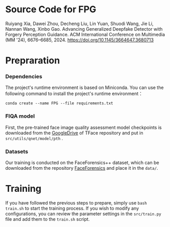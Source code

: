 # Source Code for FPG

Ruiyang Xia, Dawei Zhou, Decheng Liu, Lin Yuan, Shuodi Wang, Jie Li, Nannan Wang, Xinbo Gao. Advancing Generalized Deepfake Detector with Forgery Perception Guidance. ACM International Conference on Multimedia (MM '24), 6676–6685, 2024. https://doi.org/10.1145/3664647.3680713

# Prepraration

### Dependencies

The project's runtime environment is based on Miniconda. You can use the following command to install the project's runtime environment：

``conda create --name FPG --file requirements.txt``

### FIQA model

First, the pre-trained face image quality assessment model checkpoints is downloaded from the [GoogleDrive](https://drive.google.com/file/d/1AM0iWVfSVWRjCriwZZ3FXiUGbcDzkF25/view) of TFace repository and put in ``src/utils/qnet/model/pth`` .

### Datasets

Our training is conducted on the FaceForensics++ dataset, which can be downloaded from the repository [FaceForensics](https://github.com/ondyari/FaceForensics) and place it in the ``data/``.

# Training
If you have followed the previous steps to prepare, simply use `bash train.sh` to start the training process. If you wish to modify any configurations, you can review the parameter settings in the `src/train.py` file and add them to the `train.sh` script.
